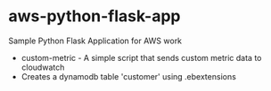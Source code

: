 # aws-python-flask-app
Sample Python Flask Application for AWS work

- custom-metric - A simple script that sends custom metric data to cloudwatch
- Creates a dynamodb table 'customer' using .ebextensions 
